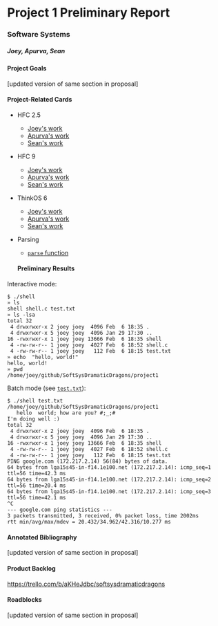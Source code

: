 # Project 1 Preliminary Report
### Software Systems
##### Joey, Apurva, Sean

#### Project Goals

[updated version of same section in proposal]

#### Project-Related Cards

* HFC 2.5
  * [Joey's work](https://github.com/joeylmaalouf/ExercisesInC/tree/master/exercises/ex02.5)
  * [Apurva's work]()
  * [Sean's work](https://github.com/SeanCCarter/ExercisesInC/tree/master/exercises/ex02.5)
* HFC 9
  * [Joey's work](https://github.com/joeylmaalouf/ExercisesInC/tree/master/exercises/ex09)
  * [Apurva's work]()
  * [Sean's work](https://github.com/SeanCCarter/ExercisesInC/tree/master/exercises/ex09)
* ThinkOS 6
  * [Joey's work](https://github.com/joeylmaalouf/ExercisesInC/blob/master/reading_questions/thinkos.md#chapter-6)
  * [Apurva's work]()
  * [Sean's work](https://github.com/SeanCCarter/ExercisesInC/blob/master/reading_questions/thinkos6.md)
* Parsing
  * [`parse` function](../project1/shell.c#L9)

  #### Preliminary Results

Interactive mode:

```
$ ./shell
» ls
shell shell.c test.txt
» ls -lsa
total 32
 4 drwxrwxr-x 2 joey joey  4096 Feb  6 18:35 .
 4 drwxrwxr-x 5 joey joey  4096 Jan 29 17:30 ..
16 -rwxrwxr-x 1 joey joey 13666 Feb  6 18:35 shell
 4 -rw-rw-r-- 1 joey joey  4027 Feb  6 18:52 shell.c
 4 -rw-rw-r-- 1 joey joey   112 Feb  6 18:15 test.txt
» echo  "hello, world!"
hello, world!
» pwd
/home/joey/github/SoftSysDramaticDragons/project1
```

Batch mode (see [`test.txt`](../project1/shell.c#L9)):

```
$ ./shell test.txt
/home/joey/github/SoftSysDramaticDragons/project1
   hello  world; how are you? #;_;#
I'm doing well :)
total 32
 4 drwxrwxr-x 2 joey joey  4096 Feb  6 18:35 .
 4 drwxrwxr-x 5 joey joey  4096 Jan 29 17:30 ..
16 -rwxrwxr-x 1 joey joey 13666 Feb  6 18:35 shell
 4 -rw-rw-r-- 1 joey joey  4027 Feb  6 18:52 shell.c
 4 -rw-rw-r-- 1 joey joey   112 Feb  6 18:15 test.txt
PING google.com (172.217.2.14) 56(84) bytes of data.
64 bytes from lga15s45-in-f14.1e100.net (172.217.2.14): icmp_seq=1 ttl=56 time=42.3 ms
64 bytes from lga15s45-in-f14.1e100.net (172.217.2.14): icmp_seq=2 ttl=56 time=20.4 ms
64 bytes from lga15s45-in-f14.1e100.net (172.217.2.14): icmp_seq=3 ttl=56 time=42.1 ms
^C
--- google.com ping statistics ---
3 packets transmitted, 3 received, 0% packet loss, time 2002ms
rtt min/avg/max/mdev = 20.432/34.962/42.316/10.277 ms
```

#### Annotated Bibliography

[updated version of same section in proposal]

#### Product Backlog

https://trello.com/b/aKHeJdbc/softsysdramaticdragons

#### Roadblocks

[updated version of same section in proposal]
